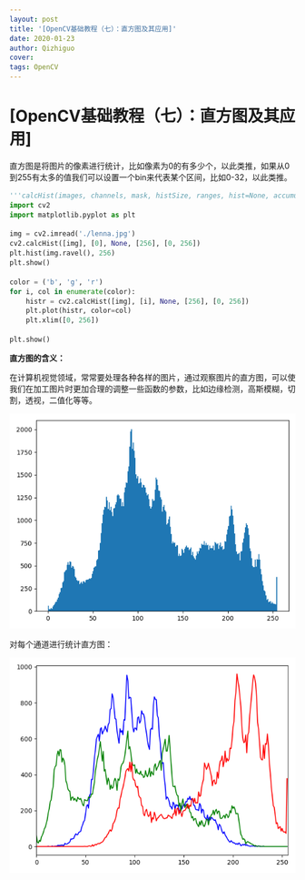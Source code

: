 ```yaml
---
layout: post
title: '[OpenCV基础教程（七）：直方图及其应用]'
date: 2020-01-23
author: Qizhiguo
cover: 
tags: OpenCV
---
```


# [OpenCV基础教程（七）：直方图及其应用]

直方图是将图片的像素进行统计，比如像素为0的有多少个，以此类推，如果从0到255有太多的值我们可以设置一个bin来代表某个区间，比如0-32，以此类推。

```python
'''calcHist(images, channels, mask, histSize, ranges, hist=None, accumulate=None)'''
import cv2
import matplotlib.pyplot as plt

img = cv2.imread('./lenna.jpg')
cv2.calcHist([img], [0], None, [256], [0, 256])
plt.hist(img.ravel(), 256)
plt.show()

color = ('b', 'g', 'r')
for i, col in enumerate(color):
    histr = cv2.calcHist([img], [i], None, [256], [0, 256])
    plt.plot(histr, color=col)
    plt.xlim([0, 256])

plt.show()

```

**直方图的含义：**

在计算机视觉领域，常常要处理各种各样的图片，通过观察图片的直方图，可以使我们在加工图片时更加合理的调整一些函数的参数，比如边缘检测，高斯模糊，切割，透视，二值化等等。

![zft](https://raw.githubusercontent.com/Qzgfather/Qzgfather.github.io/master/assets/img/zft.png)

对每个通道进行统计直方图：

![zft_color](https://raw.githubusercontent.com/Qzgfather/Qzgfather.github.io/master/assets/img/zft_color.png)
